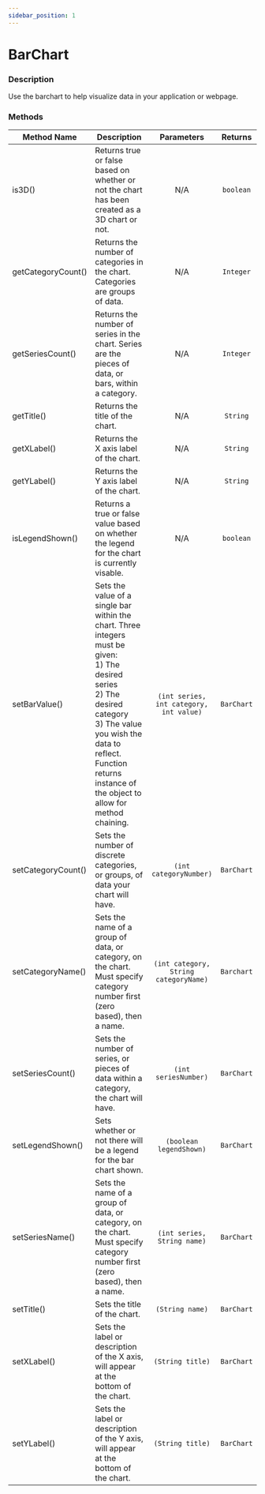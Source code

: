 ```yaml
---
sidebar_position: 1
---
```


# BarChart

### Description

Use the barchart to help visualize data in your application or webpage.


### Methods

| Method Name | Description | Parameters  | Returns |
|-------------|-------------|:--------:|:-------:|
| is3D() | Returns true or false based on whether or not the chart has been created as a 3D chart or not. | N/A | `boolean` |
| getCategoryCount() | Returns the number of categories in the chart. Categories are groups of data. | N/A | `Integer` |
| getSeriesCount() | Returns the number of series in the chart. Series are the pieces of data, or bars, within a category. | N/A | `Integer` |
| getTitle() | Returns the title of the chart. | N/A | `String` |
| getXLabel() | Returns the X axis label of the chart. | N/A | `String` |
| getYLabel() | Returns the Y axis label of the chart. | N/A | `String` |
| isLegendShown() | Returns a true or false value based on whether the legend for the chart is currently visable. | N/A | `boolean` |
| setBarValue() | Sets the value of a single bar within the chart. Three integers must be given:<br/> 1) The desired series <br/> 2) The desired category <br/> 3) The value you wish the data to reflect. <br/>Function returns instance of the object to allow for method chaining. | `(int series, int category, int value)` | `BarChart` |
| setCategoryCount() | Sets the number of discrete categories, or groups, of data your chart will have. | `(int categoryNumber)` | `BarChart` |
| setCategoryName() | Sets the name of a group of data, or category, on the chart. Must specify category number first (zero based), then a name. | `(int category, String categoryName)` | `Barchart` |
| setSeriesCount() | Sets the number of series, or pieces of data within a category, the chart will have. | `(int seriesNumber)` | `BarChart` |
| setLegendShown() | Sets whether or not there will be a legend for the bar chart shown. | `(boolean legendShown)` | `BarChart` |
| setSeriesName() | Sets the name of a group of data, or category, on the chart. Must specify category number first (zero based), then a name. | `(int series, String name)` | `BarChart` |
| setTitle() | Sets the title of the chart. | `(String name)` | `BarChart` |
| setXLabel() | Sets the label or description of the X axis, will appear at the bottom of the chart. | `(String title)` | `BarChart` |
| setYLabel() | Sets the label or description of the Y axis, will appear at the bottom of the chart. | `(String title)` | `BarChart` |